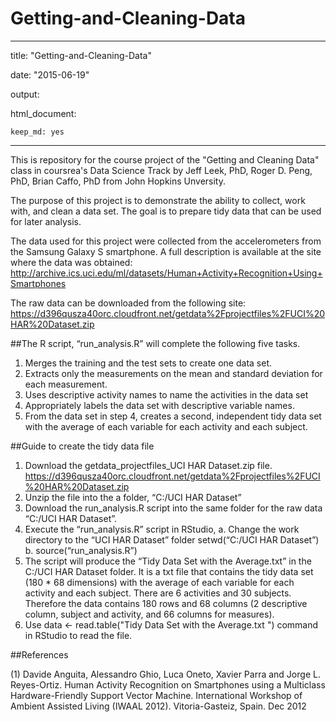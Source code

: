 # Getting-and-Cleaning-Data
---

title: "Getting-and-Cleaning-Data"

date: "2015-06-19"

output:

  html_document:

    keep_md: yes

---
This is repository for the course project of the "Getting and Cleaning Data" class in coursrea's Data Science Track by Jeff Leek, PhD, Roger D. Peng, PhD, Brian Caffo, PhD from John Hopkins Unversity.

The purpose of this project is to demonstrate the ability to collect, work with, and clean a data set. The goal is to prepare tidy data that can be used for later analysis. 

The data used for this project were collected from the accelerometers from the Samsung Galaxy S smartphone. A full description is available at the site where the data was obtained: http://archive.ics.uci.edu/ml/datasets/Human+Activity+Recognition+Using+Smartphones 

The raw data can be downloaded from the following site: https://d396qusza40orc.cloudfront.net/getdata%2Fprojectfiles%2FUCI%20HAR%20Dataset.zip 

 
##The R script, “run_analysis.R” will complete the following five tasks. 
1. Merges the training and the test sets to create one data set. 
2. Extracts only the measurements on the mean and standard deviation for each measurement. 
3. Uses descriptive activity names to name the activities in the data set 
4. Appropriately labels the data set with descriptive variable names. 
5. From the data set in step 4, creates a second, independent tidy data set with the average of each variable for each activity and each subject.
 
##Guide to create the tidy data file
1.	Download the getdata_projectfiles_UCI HAR Dataset.zip file. 
https://d396qusza40orc.cloudfront.net/getdata%2Fprojectfiles%2FUCI%20HAR%20Dataset.zip 
2.	Unzip the file into the a folder, “C:/UCI HAR Dataset”
3.	Download the run_analysis.R script into the same folder for the raw data “C:/UCI HAR Dataset”.
4.	Execute the “run_analysis.R” script in RStudio, 
a.	Change the work directory to the “UCI HAR Dataset” folder  setwd(“C:/UCI HAR Dataset”)
b.	source(“run_analysis.R”)
5.	The script will produce the “Tidy Data Set with the Average.txt” in the C:/UCI HAR Dataset folder.  It is a txt file that contains the tidy data set (180 * 68 dimensions) with the average of each variable for each activity and each subject. There are 6 activities and 30 subjects.  Therefore the data contains 180 rows and 68 columns (2 descriptive column, subject and activity, and 66 columns for measures).
6.	Use data <- read.table("Tidy Data Set with the Average.txt ") command in RStudio to read the file. 

 
##References

(1) Davide Anguita, Alessandro Ghio, Luca Oneto, Xavier Parra and Jorge L. Reyes-Ortiz. Human Activity Recognition on Smartphones using a Multiclass Hardware-Friendly Support Vector Machine. International Workshop of Ambient Assisted Living (IWAAL 2012). Vitoria-Gasteiz, Spain. Dec 2012
 



